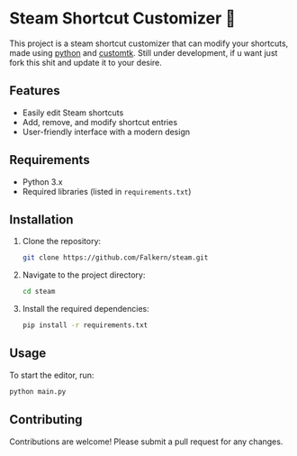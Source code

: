 # Steam Shortcut Customizer 🌸

This project is a steam shortcut customizer that can modify your shortcuts, made using [python](https://github.com/python) and [customtk](https://github.com/TomSchimansky/CustomTkinter).
Still under development, if u want just fork this shit and update it to your desire.

## Features

- Easily edit Steam shortcuts
- Add, remove, and modify shortcut entries
- User-friendly interface with a modern design

## Requirements

- Python 3.x
- Required libraries (listed in `requirements.txt`)

## Installation

1. Clone the repository:
    ```bash
    git clone https://github.com/Falkern/steam.git
    ```
2. Navigate to the project directory:
    ```bash
    cd steam
    ```
3. Install the required dependencies:
    ```bash
    pip install -r requirements.txt
    ```

## Usage

To start the editor, run:
```bash
python main.py
```

## Contributing
Contributions are welcome! Please submit a pull request for any changes.

